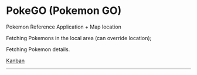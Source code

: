 # PokeGO (Pokemon GO)

Pokemon Reference Application + Map location

Fetching Pokemons in the local area (can override location);

Fetching Pokemon details.

[Kanban][1]

[1]: https://tree.taiga.io/project/ignotusverum-pokemon-go-consumer/kanban

---
